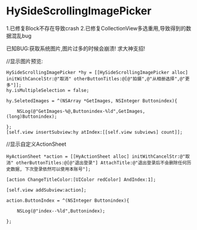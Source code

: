 # HySideScrollingImagePicker

1.已修复Block不存在导致crash
2.已修复CollectionView多选重用,导致得到的数据混乱bug

已知BUG:获取系统图片,图片过多的时候会崩溃! 求大神支招!

//显示图片预览:

    HySideScrollingImagePicker *hy = [[HySideScrollingImagePicker alloc] initWithCancelStr:@"取消" otherButtonTitles:@[@"拍摄",@"从相册选择",@"更多"]];
    hy.isMultipleSelection = false;
    
    hy.SeletedImages = ^(NSArray *GetImages, NSInteger Buttonindex){
        
        NSLog(@"GetImages-%@,Buttonindex-%ld",GetImages,(long)Buttonindex);
        
    };
    [self.view insertSubview:hy atIndex:[[self.view subviews] count]];
    
//显示自定义ActionSheet

    HyActionSheet *action = [[HyActionSheet alloc] initWithCancelStr:@"取消" otherButtonTitles:@[@"退出登录"] AttachTitle:@"退出登录后不会删除任何历史数据, 下次登录依然可以使用本账号"];
    
    [action ChangeTitleColor:[UIColor redColor] AndIndex:1];
    
    [self.view addSubview:action];
    
    action.ButtonIndex = ^(NSInteger Buttonindex){
    
        NSLog(@"index--%ld",Buttonindex);
    
    };
    
    

